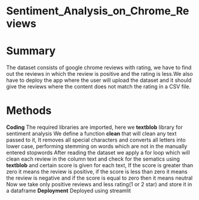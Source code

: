 # Sentiment_Analysis_on_Chrome_Reviews
# Summary
The dataset consists of google chrome reviews with rating, we have to find out the reviews in which the review is positive and the rating is less.We also have to deploy the app where the user will upload the dataset and it should give the reviews where the content does not match the rating in a CSV file.
# Methods
**Coding**
The required libraries are imported, here we **textblob** library for sentiment analysis
We define a function **clean** that will clean any text passed to it, It removes all special characters and converts all letters into lower case, performing stemming on words which are not in the manually entered stopwords
After reading the dataset we apply a for loop which will clean each review in the column text and check for the sematics using **textblob** and certain score is given for each text, If the score is greater than zero it means the review is positive, if the score is less than zero it means the review is negative and if the score is equal to zero then it means neutral
Now we take only positive reviews and less rating(1 or 2 star) and store it in a dataframe
**Deployment**
Deployed using streamlit
